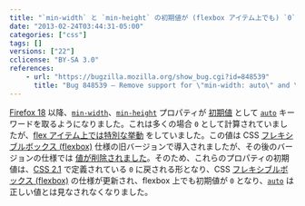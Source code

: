 ```yaml
---
title: "`min-width` と `min-height` の初期値が (flexbox アイテム上でも) `0` に戻されました"
date: "2013-02-24T03:44:31-05:00"
categories: ["css"]
tags: []
versions: ["22"]
cclicense: "BY-SA 3.0"
references:
    - url: "https://bugzilla.mozilla.org/show_bug.cgi?id=848539"
      title: "Bug 848539 – Remove support for \"min-width: auto\" and \"min-height: auto\", since they\'re being dropped from flexbox spec"
---
```

[Firefox 18](https://www.fxsitecompat.com/ja/docs/2012/initial-value-for-min-width-and-min-height-has-been-changed-to-auto/) 以降、[`min-width`](https://developer.mozilla.org/docs/Web/CSS/min-width)、[`min-height`](https://developer.mozilla.org/docs/Web/CSS/min-height) プロパティが [初期値](https://developer.mozilla.org/docs/Web/CSS/initial_value) として [`auto`](https://developer.mozilla.org/docs/Web/CSS/auto) キーワードを取るようになりました。これは多くの場合 `0` として計算されていましたが、[flex アイテム上では特別な挙動](https://www.w3.org/TR/2012/CR-css3-flexbox-20120918/#min-size-auto) をしていました。この値は CSS [フレキシブルボックス (flexbox)](https://developer.mozilla.org/docs/Web/Guide/CSS/Flexible_boxes) 仕様の旧バージョンで導入されましたが、その後のバージョンの仕様では [値が削除されました](https://dvcs.w3.org/hg/csswg/rev/9437131b3d6e#l1.86)。そのため、これらのプロパティの初期値は、[CSS 2.1](https://www.w3.org/TR/CSS2/visudet.html#min-max-widths) で定義されている `0` に戻される形となり、CSS [フレキシブルボックス (flexbox)](https://developer.mozilla.org/docs/Web/Guide/CSS/Flexible_boxes) の仕様が更新され、flexbox 上でも初期値が `0` となり、[`auto`](https://developer.mozilla.org/docs/Web/CSS/auto) は正しい値とは見なされなくなりました。
